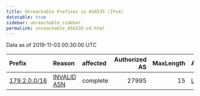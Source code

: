 ```yaml
---
title: Unreachable Prefixes in AS6535 (IPv4)
datatable: true
sidebar: unreachable_sidebar
permalink: unreachable_AS6535-v4.html
---
```


Data as of 2019-11-03 00:30:00 UTC


<div class="datatable-begin"></div>

| Prefix                                             | Reason                                                                                             | affected   |   Authorized AS |   MaxLength | Anchor                                         |   unreachable /24s |
|:---------------------------------------------------|:---------------------------------------------------------------------------------------------------|:-----------|----------------:|------------:|:-----------------------------------------------|-------------------:|
| [179.2.0.0/16](https://stat.ripe.net/179.2.0.0/16) | [INVALID ASN](https://rpki-validator.ripe.net/announcement-preview?asn=AS6535&prefix=179.2.0.0/16) | complete   |           27995 |          15 | [LACNIC](unreachable_LACNIC_RPKI_Root-v4.html) |                256 |

<div class="datatable-end"></div>
